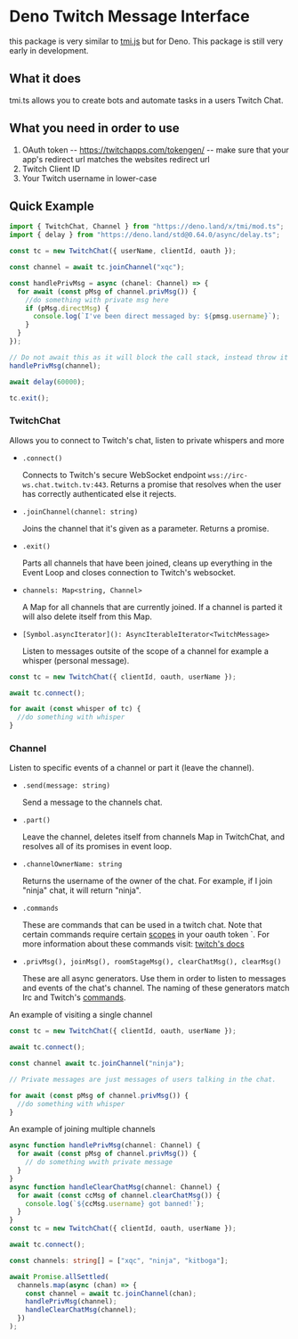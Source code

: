 # Deno Twitch Message Interface

this package is very similar to [tmi.js](https://github.com/tmijs/tmi.js) but for Deno. This package is still very early in development.

## What it does

tmi.ts allows you to create bots and automate tasks in a users Twitch Chat.

## What you need in order to use

1. OAuth token -- https://twitchapps.com/tokengen/ -- make sure that your app's redirect url matches the websites redirect url
2. Twitch Client ID
3. Your Twitch username in lower-case

## Quick Example

```typescript
import { TwitchChat, Channel } from "https://deno.land/x/tmi/mod.ts";
import { delay } from "https://deno.land/std@0.64.0/async/delay.ts";

const tc = new TwitchChat({ userName, clientId, oauth });

const channel = await tc.joinChannel("xqc");

const handlePrivMsg = async (chanel: Channel) => {
  for await (const pMsg of channel.privMsg()) {
    //do something with private msg here
    if (pMsg.directMsg) {
      console.log(`I've been direct messaged by: ${pmsg.username}`);
    }
  }
});

// Do not await this as it will block the call stack, instead throw it in the event loop.
handlePrivMsg(channel);

await delay(60000);

tc.exit();
```

### TwitchChat

Allows you to connect to Twitch's chat, listen to private whispers and more

- `.connect()`

  Connects to Twitch's secure WebSocket endpoint `wss://irc-ws.chat.twitch.tv:443`.
  Returns a promise that resolves when the user has correctly authenticated else it rejects.

- `.joinChannel(channel: string)`

  Joins the channel that it's given as a parameter.
  Returns a promise.

- `.exit()`

  Parts all channels that have been joined, cleans up everything in the Event Loop
  and closes connection to Twitch's websocket.

- `channels: Map<string, Channel>`

  A Map for all channels that are currently joined.
  If a channel is parted it will also delete itself from this Map.

- `[Symbol.asyncIterator](): AsyncIterableIterator<TwitchMessage>`

  Listen to messages outsite of the scope of a channel for example a whisper (personal message).

```typescript
const tc = new TwitchChat({ clientId, oauth, userName });

await tc.connect();

for await (const whisper of tc) {
  //do something with whisper
}
```

### Channel

Listen to specific events of a channel or part it (leave the channel).

- `.send(message: string)`

  Send a message to the channels chat.

- `.part()`

  Leave the channel, deletes itself from channels Map in TwitchChat, and resolves all of its promises in event loop.

- `.channelOwnerName: string`

  Returns the username of the owner of the chat. For example, if I join "ninja" chat, it will return "ninja".

- `.commands`

  These are commands that can be used in a twitch chat. Note that certain commands require certain [scopes](https://dev.twitch.tv/docs/irc/guide#scopes-for-irc-commands) in your oauth token `. For more information about these commands
  visit: [twitch's docs](https://help.twitch.tv/s/article/chat-commands?language=en_US)

- `.privMsg(), joinMsg(), roomStageMsg(), clearChatMsg(), clearMsg()`

  These are all async generators. Use them in order to listen to messages and events of the chat's channel.
  The naming of these generators match Irc and Twitch's [commands](https://dev.twitch.tv/docs/irc/commands).

An example of visiting a single channel

```typescript
const tc = new TwitchChat({ clientId, oauth, userName });

await tc.connect();

const channel await tc.joinChannel("ninja");

// Private messages are just messages of users talking in the chat.

for await (const pMsg of channel.privMsg()) {
  //do something with whisper
}
```

An example of joining multiple channels

```typescript
async function handlePrivMsg(channel: Channel) {
  for await (const pMsg of channel.privMsg()) {
    // do something wwith private message
  }
}
async function handleClearChatMsg(channel: Channel) {
  for await (const ccMsg of channel.clearChatMsg()) {
    console.log(`${ccMsg.username} got banned!`);
  }
}
const tc = new TwitchChat({ clientId, oauth, userName });

await tc.connect();

const channels: string[] = ["xqc", "ninja", "kitboga"];

await Promise.allSettled(
  channels.map(async (chan) => {
    const channel = await tc.joinChannel(chan);
    handlePrivMsg(channel);
    handleClearChatMsg(channel);
  })
);
```
